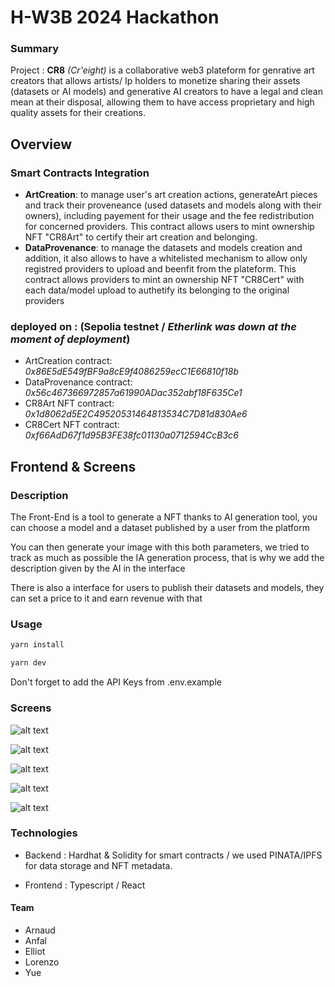 # H-W3B 2024 Hackathon 
### Summary 

Project : **CR8** *(Cr'eight)* is a collaborative web3 plateform for genrative art creators  that  allows artists/ Ip holders to monetize sharing their assets (datasets or AI models) and generative AI creators to have a legal and clean mean at their disposal, allowing them to have access proprietary and high quality assets for their creations.

## Overview 

### Smart Contracts Integration
- **ArtCreation**: to manage user's art creation actions, generateArt pieces and track their proveneance (used datasets and models along with their owners), including payement for their usage and the fee redistribution for concerned providers. This contract allows users to mint ownership NFT "CR8Art" to certify their art creation and belonging.
- **DataProvenance**: to manage the datasets and models creation and addition, it also allows to have a whitelisted mechanism to allow only registred providers to upload and beenfit from the plateform. This contract allows providers to mint an ownership NFT "CR8Cert" with each data/model upload to authetify its belonging to the original providers  

### deployed on : (Sepolia testnet / *Etherlink was down at the moment of deployment*) 
- ArtCreation contract: *0x86E5dE549fBF9a8cE9f4086259ecC1E66810f18b*
- DataProvenance contract: *0x56c467366972857a61990ADac352abf18F635Ce1*
- CR8Art NFT contract: *0x1d8062d5E2C49520531464813534C7D81d830Ae6*
- CR8Cert NFT contract: *0xf66AdD67f1d95B3FE38fc01130a0712594CcB3c6*

## Frontend & Screens

### Description

The Front-End is a tool to generate a NFT thanks to AI generation tool, you can choose a model and a dataset published by a user from the platform

You can then generate your image with this both parameters, we tried to track as much as possible the IA generation process, that is why we add the description given by the AI in the interface

There is also a interface for users to publish their datasets and models, they can set a price to it and earn revenue with that

### Usage

```bash
yarn install
```

```bash
yarn dev
```
Don't forget to add the API Keys from .env.example

### Screens

![alt text](https://cdn.discordapp.com/attachments/655207317788164108/1221404025409503302/image.png?ex=66127424&is=65ffff24&hm=e1bf26818a6783244593b8c2a642733a23df02594daace02a440d476939a1e58&)

![alt text](https://cdn.discordapp.com/attachments/655207317788164108/1221404145496494100/image.png?ex=66127440&is=65ffff40&hm=4045a72d37b99eba5e1ba3179e60382e5c4acf207ef39a5a200ea3fa9841dd68&)

![alt text](https://cdn.discordapp.com/attachments/655207317788164108/1221407063121465344/image.png?ex=661276f8&is=660001f8&hm=54f212024f7a9c142baf0f419d97e14e3ddc6f945e8bad52d51c5cc9d0140f34&)

![alt text](https://cdn.discordapp.com/attachments/655207317788164108/1221407235247444058/image.png?ex=66127721&is=66000221&hm=1905b1bf5ca94da68056dabb58e4e5307d0c796fb0d125fedf235ef51646f6b6&)

![alt text](https://cdn.discordapp.com/attachments/655207317788164108/1221409188496801842/image.png?ex=661278f3&is=660003f3&hm=df442ffdeb8a9185cb006d8739ad9b8633060cda2a5c5787b3443db2cbf8f284&)


### Technologies

 - Backend : Hardhat & Solidity for smart contracts / we used PINATA/IPFS for data storage and NFT metadata.

 - Frontend : Typescript / React

#### Team
+ Arnaud
+ Anfal
+ Elliot
+ Lorenzo
+ Yue
